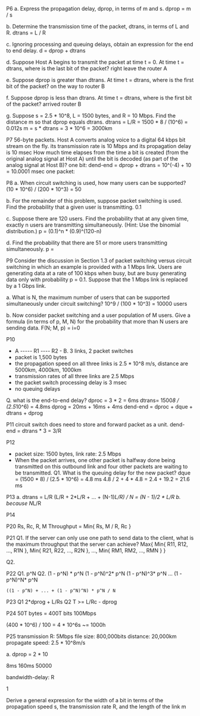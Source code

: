 P6
  a. Express the propagation delay, dprop, in terms of m and s.
    dprop = m / s

  b. Determine the transmission time of the packet, dtrans, in terms of L and R.
    dtrans = L / R

  c. Ignoring processing and queuing delays, obtain an expression for the end to end delay.
    d = dprop + dtrans

  d. Suppose Host A begins to transmit the packet at time t = 0. At time t = dtrans, where is the last bit of the packet?
    right leave the router A

  e. Suppose dprop is greater than dtrans. At time t = dtrans, where is the first bit of the packet?
    on the way to router B

  f. Suppose dprop is less than dtrans. At time t = dtrans, where is the first bit of the packet?
    arrived router B

  g. Suppose s = 2.5 * 10^8, L = 1500 bytes, and R = 10 Mbps. Find the distance m so that dprop equals dtrans.
    dtrans = L/R = 1500 * 8 / (10^6) = 0.012s
    m = s * dtrans = 3 * 10^6 = 3000km

P7
  56-byte packets.
  Host A converts analog voice to a digital 64 kbps bit stream on the fly.
  its transmission rate is 10 Mbps and its propagation delay is 10 msec
  How much time elapses from the time a bit is created (from the original analog signal at Host A) until the bit is decoded (as part of the analog signal at Host B)?
    one bit:
      dend-end = dprop + dtrans = 10^(-4) + 10 = 10.0001 msec
    one packet:

P8
  a. When circuit switching is used, how many users can be supported?
    (10 * 10^6) / (200 * 10^3) = 50

  b. For the remainder of this problem, suppose packet switching is used. Find the probability that a given user is transmitting.
    0.1

  c. Suppose there are 120 users. Find the probability that at any given time, exactly n users are transmitting simultaneously. (Hint: Use the binomial distribution.)
    p = (0.1)^n * (0.9)^(120-n)

  d. Find the probability that there are 51 or more users transmitting simultaneously.
    p =

P9
  Consider the discussion in Section 1.3 of packet switching versus circuit switching
  in which an example is provided with a 1 Mbps link. Users are generating
  data at a rate of 100 kbps when busy, but are busy generating data only with
  probability p = 0.1. Suppose that the 1 Mbps link is replaced by a 1 Gbps link.

  a. What is N, the maximum number of users that can be supported simultaneously under circuit switching?
    10^9 / (100 * 10^3) = 10000 users

  b. Now consider packet switching and a user population of M users. Give a formula (in terms of p, M, N) for the probability that more than N users are sending data.
    F(N; M, p) = i=0

P10
  + A ----- R1 ---- R2 - B. 3 links, 2 packet switches
  + packet is 1,500 bytes
  + the propagation speed on all three links is 2.5 * 10^8 m/s, distance are 5000km, 4000km, 1000km
  + transmission rates of all three links are 2.5 Mbps
  + the packet switch processing delay is 3 msec
  + no queuing delays

  Q. what is the end-to-end delay?
    dproc = 3 * 2 = 6ms
    dtrans= 1500*8 / (2.5*10^6) = 4.8ms
    dprog = 20ms + 16ms + 4ms
    dend-end = dproc + dque + dtrans + dprog

P11
  circuit switch does need to store and forward packet as a unit.
  dend-end = dtrans * 3 = 3/R

P12
  + packet size: 1500 bytes, link rate: 2.5 Mbps
  + When the packet arrives, one other packet is halfway done being transmitted on this outbound link and four other packets are waiting to be transmitted.
  Q1. What is the queuing delay for the new packet?
    dque = (1500 * 8) / (2.5 * 10^6) = 4.8 ms
    4.8 / 2 + 4 * 4.8 = 2.4 + 19.2 = 21.6 ms

P13
  a.
    dtrans = L/R
    (L/R + 2*L/R + ... + (N-1)*L/R) / N = (N - 1)/2 * L/R
  b.
    because N*L/R

P14

P20
  Rs, Rc, R, M
  Throughput = Min{ Rs, M / R, Rc }

P21
  Q1. If the server can only use one path to send data to the client,
  what is the maximum throughput that the server can achieve?
    Max{ Min{ R11, R12, ..., R1N }, Min{ R21, R22, ..., R2N }, ..., Min{ RM1, RM2, ..., RMN } }

  Q2.

P22
  Q1.
    p^N
  Q2.
    (1 - p^N)  * p^N
    (1 - p^N)^2* p^N
    (1 - p^N)^3* p^N
    ...
    (1 - p^N)^N* p^N

    ((1 - p^N) + ... + (1 - p^N)^N) * p^N / N

P23
  Q1
    2*dprog + L/Rs
  Q2
    T >= L/Rc - dprog

P24
  50T bytes = 400T bits
  100Mbps

  (400 * 10^6) / 100 = 4 * 10^6s ~= 1000h

P25
  transmission R:  5Mbps
  file size:       800,000bits
  distance:        20,000km
  propagate speed: 2.5 * 10^8m/s

  a.
  dprop = 2 * 10

8ms
160ms
50000

bandwidth-delay: R

1

Derive a general expression for the width of a bit in terms of the
propagation speed s, the transmission rate R, and the length of the
link m
